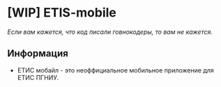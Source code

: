 # [WIP] ETIS-mobile

_Если вам кажется, что код писали говнокодеры, то вам не кажется._

## Информация

- ЕТИС мобайл - это неоффициальное мобильное приложение для ЕТИС ПГНИУ.
